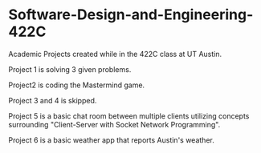 # Software-Design-and-Engineering-422C
Academic Projects created while in the 422C class at UT Austin.

Project 1 is solving 3 given problems.

Project2 is coding the Mastermind game.

Project 3 and 4 is skipped.

Project 5 is a basic chat room between multiple clients utilizing concepts surrounding "Client-Server with Socket Network Programming".

Project 6 is a basic weather app that reports Austin's weather.
